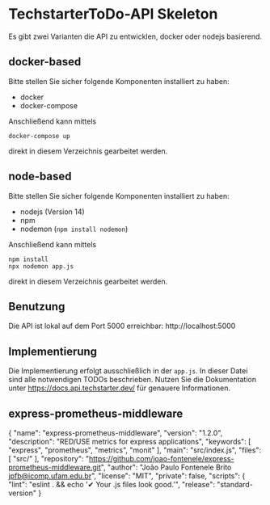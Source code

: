 # TechstarterToDo-API Skeleton

Es gibt zwei Varianten die API zu entwicklen, docker oder nodejs basierend.

## docker-based
Bitte stellen Sie sicher folgende Komponenten installiert zu haben:
* docker
* docker-compose

Anschließend kann mittels
```
docker-compose up
```
direkt in diesem Verzeichnis gearbeitet werden.

## node-based
Bitte stellen Sie sicher folgende Komponenten installiert zu haben:
* nodejs (Version 14)
* npm
* nodemon (`npm install nodemon`)

Anschließend kann mittels
```
npm install
npx nodemon app.js
```
direkt in diesem Verzeichnis gearbeitet werden.

## Benutzung

Die API ist lokal auf dem Port 5000 erreichbar: http://localhost:5000

## Implementierung

Die Implementierung erfolgt ausschließlich in der `app.js`. In dieser Datei sind alle notwendigen TODOs
beschrieben. Nutzen Sie die Dokumentation unter https://docs.api.techstarter.dev/ für genauere Informationen.

## express-prometheus-middleware

{
  "name": "express-prometheus-middleware",
  "version": "1.2.0",
  "description": "RED/USE metrics for express applications",
  "keywords": [
    "express",
    "prometheus",
    "metrics",
    "monit"
  ],
  "main": "src/index.js",
  "files": [
    "src/"
  ],
  "repository": "https://github.com/joao-fontenele/express-prometheus-middleware.git",
  "author": "João Paulo Fontenele Brito <jpfb@icomp.ufam.edu.br>",
  "license": "MIT",
  "private": false,
  "scripts": {
    "lint": "eslint . && echo '✔  Your .js files look good.'",
    "release": "standard-version"
  }